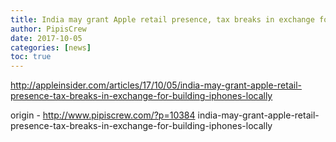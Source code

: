 ```yaml
---
title: India may grant Apple retail presence, tax breaks in exchange for building iPhones locally
author: PipisCrew
date: 2017-10-05
categories: [news]
toc: true
---
```


http://appleinsider.com/articles/17/10/05/india-may-grant-apple-retail-presence-tax-breaks-in-exchange-for-building-iphones-locally

origin - http://www.pipiscrew.com/?p=10384 india-may-grant-apple-retail-presence-tax-breaks-in-exchange-for-building-iphones-locally